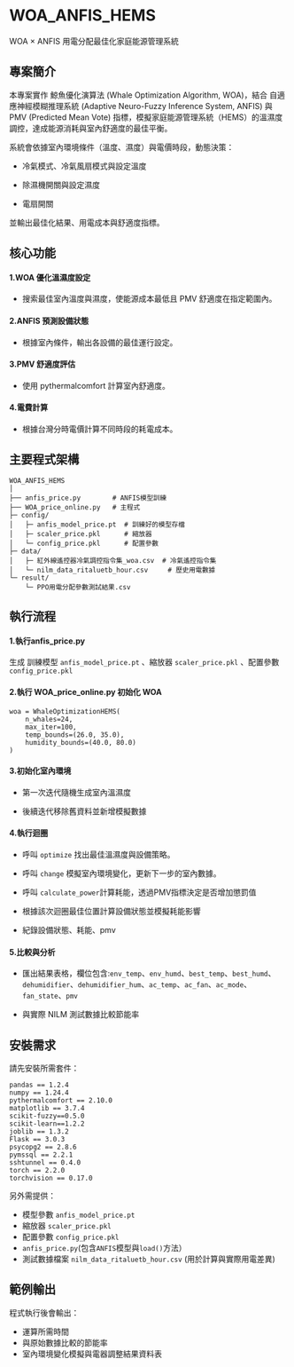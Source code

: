 # WOA_ANFIS_HEMS
WOA × ANFIS 用電分配最佳化家庭能源管理系統

## 專案簡介

本專案實作 鯨魚優化演算法 (Whale Optimization Algorithm, WOA)，結合 自適應神經模糊推理系統 (Adaptive Neuro-Fuzzy Inference System, ANFIS) 與 PMV (Predicted Mean Vote) 指標，模擬家庭能源管理系統（HEMS）的溫濕度調控，達成能源消耗與室內舒適度的最佳平衡。

系統會依據室內環境條件（溫度、濕度）與電價時段，動態決策：

 - 冷氣模式、冷氣風扇模式與設定溫度

 - 除濕機開關與設定濕度

 - 電扇開關

並輸出最佳化結果、用電成本與舒適度指標。

## 核心功能

#### 1.WOA 優化溫濕度設定

 - 搜索最佳室內溫度與濕度，使能源成本最低且 PMV 舒適度在指定範圍內。

#### 2.ANFIS 預測設備狀態

 - 根據室內條件，輸出各設備的最佳運行設定。

#### 3.PMV 舒適度評估

 - 使用 pythermalcomfort 計算室內舒適度。

#### 4.電費計算

 - 根據台灣分時電價計算不同時段的耗電成本。

## 主要程式架構

```
WOA_ANFIS_HEMS
│
├── anfis_price.py        # ANFIS模型訓練
├── WOA_price_online.py   # 主程式
├─ config/
│   ├─ anfis_model_price.pt  # 訓練好的模型存檔
│   ├─ scaler_price.pkl      # 縮放器
│   └─ config_price.pkl      # 配置參數
├─ data/
│   ├─ 紅外線遙控器冷氣調控指令集_woa.csv  # 冷氣遙控指令集
│   └─ nilm_data_ritaluetb_hour.csv     # 歷史用電數據
└─ result/
    └─ PPO用電分配參數測試結果.csv
```

## 執行流程

#### 1.執行anfis_price.py

生成 訓練模型 `anfis_model_price.pt` 、縮放器 `scaler_price.pkl` 、配置參數 `config_price.pkl`

#### 2.執行 WOA_price_online.py 初始化 WOA

```
woa = WhaleOptimizationHEMS(
    n_whales=24,
    max_iter=100,
    temp_bounds=(26.0, 35.0),
    humidity_bounds=(40.0, 80.0)
)
```

#### 3.初始化室內環境

 - 第一次迭代隨機生成室內溫濕度

 - 後續迭代移除舊資料並新增模擬數據

#### 4.執行迴圈

 - 呼叫 `optimize` 找出最佳溫濕度與設備策略。

 - 呼叫 `change` 模擬室內環境變化，更新下一步的室內數據。

 - 呼叫 `calculate_power`計算耗能，透過PMV指標決定是否增加懲罰值

 - 根據該次迴圈最佳位置計算設備狀態並模擬耗能影響

 - 紀錄設備狀態、耗能、pmv

#### 5.比較與分析

 - 匯出結果表格，欄位包含:`env_temp`、`env_humd`、`best_temp`、`best_humd`、`dehumidifier`、`dehumidifier_hum`、`ac_temp`、`ac_fan`、`ac_mode`、`fan_state`、`pmv`

 - 與實際 NILM 測試數據比較節能率

## 安裝需求

請先安裝所需套件：
```
pandas == 1.2.4
numpy == 1.24.4
pythermalcomfort == 2.10.0
matplotlib == 3.7.4
scikit-fuzzy==0.5.0
scikit-learn==1.2.2
joblib == 1.3.2
Flask == 3.0.3
psycopg2 == 2.8.6
pymssql == 2.2.1
sshtunnel == 0.4.0
torch == 2.2.0
torchvision == 0.17.0
```

另外需提供：
 
 - 模型參數 `anfis_model_price.pt`
 - 縮放器 `scaler_price.pkl`
 - 配置參數 `config_price.pkl`
 - `anfis_price.py`(包含`ANFIS`模型與`load()`方法）
 - 測試數據檔案 `nilm_data_ritaluetb_hour.csv` (用於計算與實際用電差異)

## 範例輸出

程式執行後會輸出：

 - 運算所需時間
 - 與原始數據比較的節能率
 - 室內環境變化模擬與電器調整結果資料表
